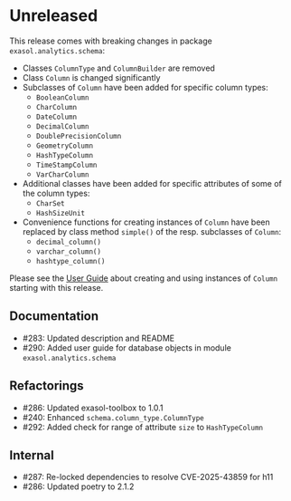 # Unreleased

This release comes with breaking changes in package `exasol.analytics.schema`:
* Classes `ColumnType` and `ColumnBuilder` are removed
* Class `Column` is changed significantly
* Subclasses of `Column` have been added for specific column types:
  * `BooleanColumn`
  * `CharColumn`
  * `DateColumn`
  * `DecimalColumn`
  * `DoublePrecisionColumn`
  * `GeometryColumn`
  * `HashTypeColumn`
  * `TimeStampColumn`
  * `VarCharColumn`
* Additional classes have been added for specific attributes of some of the column types:
  * `CharSet`
  * `HashSizeUnit`
* Convenience functions for creating instances of `Column` have been replaced by class method `simple()` of the resp. subclasses of `Column`:
  * `decimal_column()`
  * `varchar_column()`
  * `hashtype_column()`


Please see the [User Guide](http://github.com/exasol/advanced-analytics-framework/blob/main/doc/user_guide/database_objects.md) about creating and using instances of `Column` starting with this release.

## Documentation

* #283: Updated description and README
* #290: Added user guide for database objects in module `exasol.analytics.schema`

## Refactorings

* #286: Updated exasol-toolbox to 1.0.1
* #240: Enhanced `schema.column_type.ColumnType`
* #292: Added check for range of attribute `size` to `HashTypeColumn`

## Internal

* #287: Re-locked dependencies to resolve CVE-2025-43859 for h11
* #286: Updated poetry to 2.1.2
